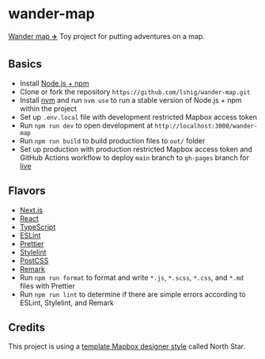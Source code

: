 # wander-map

[Wander map :airplane:](https://lizshigetoshi.com/wander-map/) Toy project for putting adventures on a map.

## Basics

- Install [Node.js + npm](https://nodejs.org/en/)
- Clone or fork the repository `https://github.com/lshig/wander-map.git`
- Install [nvm](https://github.com/nvm-sh/nvm) and run `nvm use` to run a stable version of Node.js + npm within the project
- Set up `.env.local` file with development restricted Mapbox access token
- Run `npm run dev` to open development at `http://localhost:3000/wander-map`
- Run `npm run build` to build production files to `out/` folder
- Set up production with production restricted Mapbox access token and GitHub Actions workflow to deploy `main` branch to `gh-pages` branch for [live](https://lizshigetoshi.com/wander-map/)

## Flavors

- [Next.js](https://nextjs.org/)
- [React](https://react.dev/)
- [TypeScript](https://www.typescriptlang.org/)
- [ESLint](https://eslint.org/)
- [Prettier](https://prettier.io/)
- [Stylelint](https://stylelint.io/)
- [PostCSS](https://postcss.org/)
- [Remark](https://github.com/remarkjs/remark-lint)
- Run `npm run format` to format and write `*.js`, `*.scss`, `*.css`, and `*.md` files with Prettier
- Run `npm run lint` to determine if there are simple errors according to ESLint, Stylelint, and Remark

## Credits

This project is using a [template Mapbox designer style](https://studio.mapbox.com/) called North Star.
